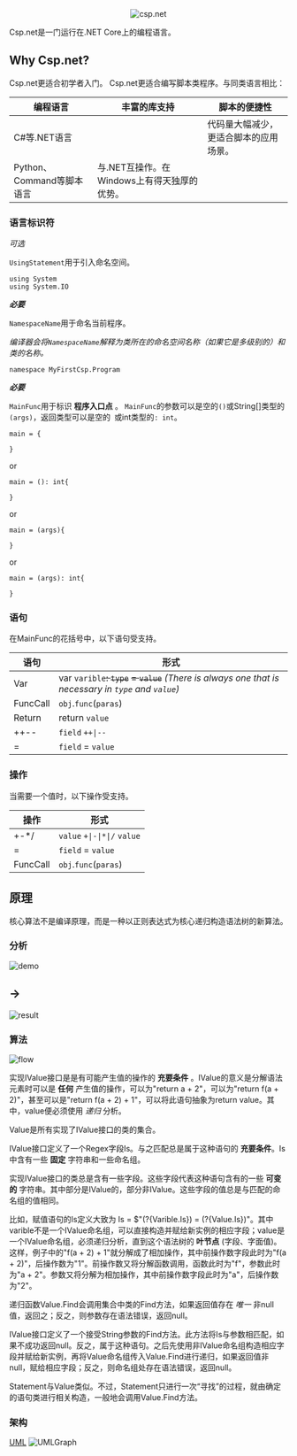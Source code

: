 <div align="center">
    <img src="assets/icon.png" alt="csp.net"></img>
</div>

Csp.net是一门运行在.NET Core上的编程语言。

## Why Csp.net?
Csp.net更适合初学者入门。
Csp.net更适合编写脚本类程序。与同类语言相比：

编程语言 | 丰富的库支持 | 脚本的便捷性
------ | ------ | ------
C#等.NET语言 |   | 代码量大幅减少，更适合脚本的应用场景。
Python、Command等脚本语言 | 与.NET互操作。在Windows上有得天独厚的优势。|  

### 语言标识符
*可选*

`UsingStatement`用于引入命名空间。
```
using System
using System.IO
```
***必要***

`NamespaceName`用于命名当前程序。

*编译器会将`NamespaceName`解释为类所在的命名空间名称（如果它是多级别的）和类的名称。*
```
namespace MyFirstCsp.Program
```
***必要***

`MainFunc`用于标识 **程序入口点** 。 `MainFunc`的参数可以是空的`()`或String[]类型的`(args)`，返回类型可以是空的` `或int类型的`: int`。
```
main = {

} 
```
or
```
main = (): int{

} 
```
or
```
main = (args){

} 
```
or
```
main = (args): int{

} 
```

### 语句

在MainFunc的花括号中，以下语句受支持。

语句 | 形式
------ | ------
Var | var `varible`~~: `type`~~ ~~= `value`~~     *(There is always one that is necessary in `type` and `value`)*
FuncCall | `obj`.`func`(`paras`)
Return | return `value`
++-- | `field` `++\|--`
= | `field` = `value`

### 操作

当需要一个值时，以下操作受支持。

操作 | 形式
------ | ------
+-*/ | `value` `+\|-\|*\|/` `value`
= | `field` = `value`
FuncCall | `obj`.`func`(`paras`)

## 原理

核心算法不是编译原理，而是一种以正则表达式为核心递归构造语法树的新算法。

### 分析

![demo](assets/code.png)

<h2>-></h2>

![result](assets/tree.png)

### 算法

![flow](assets/Recursive_zh-CN.png)

实现IValue接口是是有可能产生值的操作的 **充要条件** 。IValue的意义是分解语法元素时可以是 **任何** 产生值的操作，可以为"return a + 2"，可以为"return f(a + 2)"，甚至可以是"return f(a + 2) + 1"，可以将此语句抽象为return value。其中，value便必须使用 *递归* 分析。

Value是所有实现了IValue接口的类的集合。

IValue接口定义了一个Regex字段Is。与之匹配总是属于这种语句的 **充要条件**。Is中含有一些 **固定** 字符串和一些命名组。

实现IValue接口的类总是含有一些字段。这些字段代表这种语句含有的一些 **可变的** 字符串。其中部分是IValue的，部分非IValue。这些字段的值总是与匹配的命名组的值相同。

比如，赋值语句的Is定义大致为 Is = $"(?<varible>{Varible.Is}) = (?<value>{Value.Is})"。其中varible不是一个IValue命名组，可以直接构造并赋给新实例的相应字段；value是一个IValue命名组，必须递归分析，直到这个语法树的 **叶节点** (字段、字面值)。这样，例子中的"f(a + 2) + 1"就分解成了相加操作，其中前操作数字段此时为"f(a + 2)"，后操作数为"1"。前操作数又将分解函数调用，函数此时为"f"，参数此时为"a + 2"。参数又将分解为相加操作，其中前操作数字段此时为"a"，后操作数为"2"。

递归函数Value.Find会调用集合中类的Find方法，如果返回值存在 *唯一* 非null值，返回之；反之，则参数存在语法错误，返回null。

IValue接口定义了一个接受String参数的Find方法。此方法将Is与参数相匹配，如果不成功返回null。反之，属于这种语句。之后先使用非IValue命名组构造相应字段并赋给新实例，再将Value命名组传入Value.Find进行递归，如果返回值非null，赋给相应字段；反之，则命名组处存在语法错误，返回null。

Statement与Value类似。不过，Statement只进行一次“寻找”的过程，就由确定的语句类进行相关构造，一般地会调用Value.Find方法。

### 架构

[UML](Translation/Generate-zh_CN.cd)
![UMLGraph](assets/Generate_zh-CN.png)
